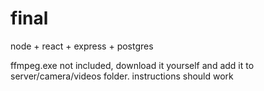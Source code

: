 # final
node + react + express + postgres

ffmpeg.exe not included, download it yourself and add it to server/camera/videos folder. instructions should work
